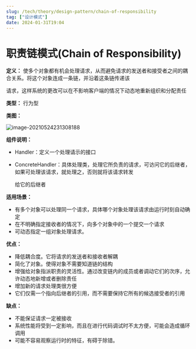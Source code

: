 ```yaml
---
slug: /tech/theory/design-pattern/chain-of-responsibility
tag: ["设计模式"]
date: 2024-01-31T19:04
---
```

# 职责链模式(Chain of Responsibility)

**定义：** 使多个对象都有机会处理请求，从而避免请求的发送者和接受者之间的耦合关系。将这个对象连成一条链，并沿着这条链传递该

请求，这样系统的更改可以在不影响客户端的情况下动态地重新组织和分配责任

**类型：** 行为型

**类图：** 

![image-20210524231308188](https://picgo-starry.oss-cn-beijing.aliyuncs.com/img/DesignPattern/ChainOfResponsibility.jpg)

**组件说明：** 

- Handler：定义一个处理请示的接口

- ConcreteHandler：具体处理类，处理它所负责的请求，可访问它的后继者，如果可处理该请求，就处理之，否则就将该请求转发

  给它的后继者

**适用场景：** 

- 有多个对象可以处理同一个请求，具体哪个对象处理该请求由运行时刻自动确定
- 在不明确指定接收者的情况下，向多个对象中的一个提交一个请求
- 可动态指定一组对象处理请求。

**优点：** 

- 降低耦合度。它将请求的发送者和接收者解耦
- 简化了对象。使得对象不需要知道链的结构
- 增强给对象指派职责的灵活性。通过改变链内的成员或者调动它们的次序，允许动态地新增或者删除责任
- 增加新的请求处理类很方便
- 它们仅需一个指向后继者的引用，而不需要保持它所有的候选接受者的引用

**缺点：** 

- 不能保证请求一定被接收
- 系统性能将受到一定影响，而且在进行代码调试时不太方便，可能会造成循环调用
- 可能不容易观察运行时的特征，有碍于除错。
